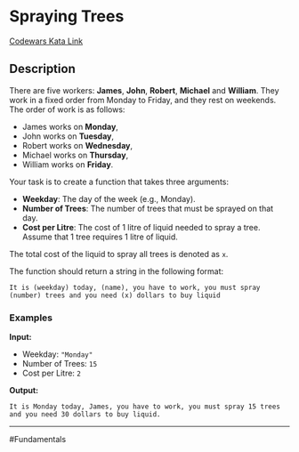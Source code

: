 # Spraying Trees

[Codewars Kata Link](https://www.codewars.com/kata/5981a139f5471fd1b2000071/python)

## Description

There are five workers: **James**, **John**, **Robert**, **Michael** and **William**. They work in a fixed order from Monday to Friday, and they rest on weekends. The order of work is as follows:

- James works on **Monday**,
- John works on **Tuesday**,
- Robert works on **Wednesday**,
- Michael works on **Thursday**,
- William works on **Friday**.

Your task is to create a function that takes three arguments:

- **Weekday**: The day of the week (e.g., Monday).
- **Number of Trees**: The number of trees that must be sprayed on that day.
- **Cost per Litre**: The cost of 1 litre of liquid needed to spray a tree. Assume that 1 tree requires 1 litre of liquid.

The total cost of the liquid to spray all trees is denoted as `x`.

The function should return a string in the following format:

```
It is (weekday) today, (name), you have to work, you must spray (number) trees and you need (x) dollars to buy liquid
```

### Examples

**Input:**

- Weekday: `"Monday"`
- Number of Trees: `15`
- Cost per Litre: `2`

**Output:**

```
It is Monday today, James, you have to work, you must spray 15 trees and you need 30 dollars to buy liquid.
```

---

#Fundamentals